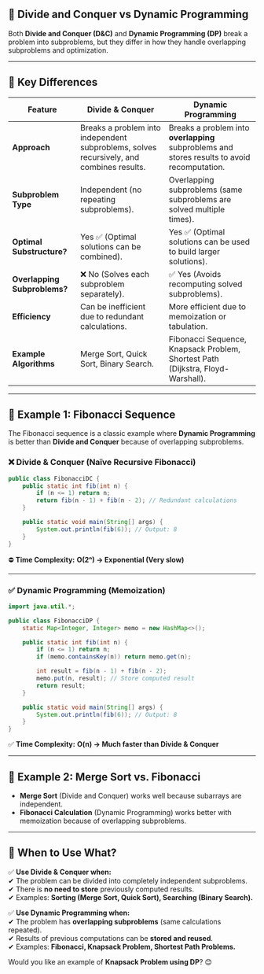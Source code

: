 ## **📌 Divide and Conquer vs Dynamic Programming**

Both **Divide and Conquer (D&C)** and **Dynamic Programming (DP)** break a problem into subproblems, but they differ in how they handle overlapping subproblems and optimization.

---

## **🔹 Key Differences**

| Feature                      | **Divide & Conquer**                                                                     | **Dynamic Programming**                                                                      |
| ---------------------------- | ---------------------------------------------------------------------------------------- | -------------------------------------------------------------------------------------------- |
| **Approach**                 | Breaks a problem into independent subproblems, solves recursively, and combines results. | Breaks a problem into **overlapping** subproblems and stores results to avoid recomputation. |
| **Subproblem Type**          | Independent (no repeating subproblems).                                                  | Overlapping subproblems (same subproblems are solved multiple times).                        |
| **Optimal Substructure?**    | Yes ✅ (Optimal solutions can be combined).                                              | Yes ✅ (Optimal solutions can be used to build larger solutions).                            |
| **Overlapping Subproblems?** | ❌ No (Solves each subproblem separately).                                               | ✅ Yes (Avoids recomputing solved subproblems).                                              |
| **Efficiency**               | Can be inefficient due to redundant calculations.                                        | More efficient due to memoization or tabulation.                                             |
| **Example Algorithms**       | Merge Sort, Quick Sort, Binary Search.                                                   | Fibonacci Sequence, Knapsack Problem, Shortest Path (Dijkstra, Floyd-Warshall).              |

---

## **🔹 Example 1: Fibonacci Sequence**

The Fibonacci sequence is a classic example where **Dynamic Programming** is better than **Divide and Conquer** because of overlapping subproblems.

### **❌ Divide & Conquer (Naïve Recursive Fibonacci)**

```java
public class FibonacciDC {
    public static int fib(int n) {
        if (n <= 1) return n;
        return fib(n - 1) + fib(n - 2); // Redundant calculations
    }

    public static void main(String[] args) {
        System.out.println(fib(6)); // Output: 8
    }
}
```

⛔ **Time Complexity:** **O(2ⁿ) → Exponential (Very slow)**

---

### **✅ Dynamic Programming (Memoization)**

```java
import java.util.*;

public class FibonacciDP {
    static Map<Integer, Integer> memo = new HashMap<>();

    public static int fib(int n) {
        if (n <= 1) return n;
        if (memo.containsKey(n)) return memo.get(n);

        int result = fib(n - 1) + fib(n - 2);
        memo.put(n, result); // Store computed result
        return result;
    }

    public static void main(String[] args) {
        System.out.println(fib(6)); // Output: 8
    }
}
```

✅ **Time Complexity:** **O(n) → Much faster than Divide & Conquer**

---

## **🔹 Example 2: Merge Sort vs. Fibonacci**

- **Merge Sort** (Divide and Conquer) works well because subarrays are independent.
- **Fibonacci Calculation** (Dynamic Programming) works better with memoization because of overlapping subproblems.

---

## **🔹 When to Use What?**

✅ **Use Divide & Conquer when:**  
✔ The problem can be divided into completely independent subproblems.  
✔ There is **no need to store** previously computed results.  
✔ Examples: **Sorting (Merge Sort, Quick Sort), Searching (Binary Search).**

✅ **Use Dynamic Programming when:**  
✔ The problem has **overlapping subproblems** (same calculations repeated).  
✔ Results of previous computations can be **stored and reused**.  
✔ Examples: **Fibonacci, Knapsack Problem, Shortest Path Problems.**

Would you like an example of **Knapsack Problem using DP**? 😊
